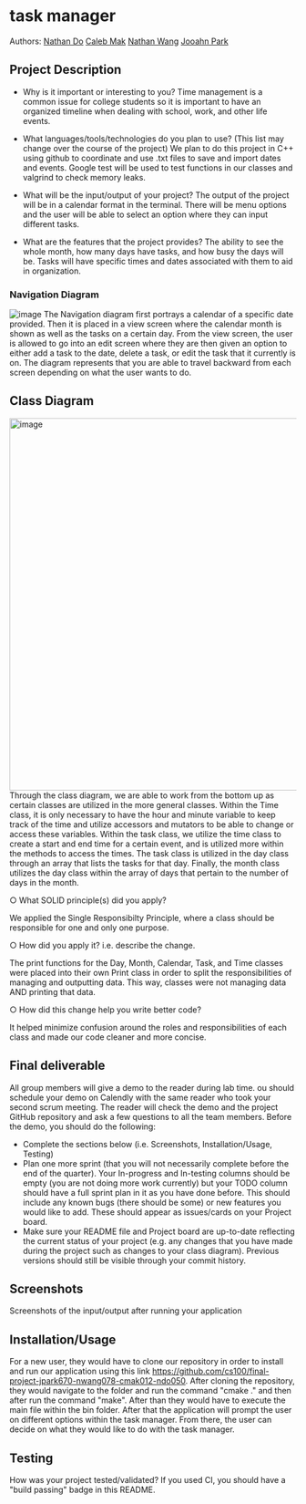 # task manager
 
 Authors: [Nathan Do](https://github.com/NathanTDO)
            [Caleb Mak](https://github.com/cmakkkk)
            [Nathan Wang](https://github.com/Riceko)
            [Jooahn Park](https://github.com/jp8577)         

## Project Description
* Why is it important or interesting to you?
  Time management is a common issue for college students so it is important to have an organized timeline when dealing with school, work, and other life events.

* What languages/tools/technologies do you plan to use? (This list may change over the course of the project)
  We plan to do this project in C++ using github to coordinate and use .txt files to save and import dates and events. Google test will be used to test functions in our classes and valgrind to check memory leaks. 

* What will be the input/output of your project?
  The output of the project will be in a calendar format in the terminal. There will be menu options and the user will be able to select an option where they can input different tasks.

* What are the features that the project provides?
  The ability to see the whole month, how many days have tasks, and how busy the days will be. Tasks will have specific times and dates associated with them to aid in organization.

### Navigation Diagram

![image](https://github.com/cs100/final-project-jpark670-nwang078-cmak012-ndo050/assets/61930673/37e22573-408a-489f-b095-428a161db5b5)
The Navigation diagram first portrays a calendar of a specific date provided. Then it is placed in a view screen where the calendar month is shown as well as the tasks on a certain day. From the view screen, the user is allowed to go into an edit screen where they are then given an option to either add a task to the date, delete a task, or edit the task that it currently is on. The diagram represents that you are able to travel backward from each screen depending on what the user wants to do.

## Class Diagram
<img width="653" alt="image" src="https://github.com/cs100/final-project-jpark670-nwang078-cmak012-ndo050/assets/146979512/51b51bc0-cb8e-48b9-9911-3c9083ad57ee">
Through the class diagram, we are able to work from the bottom up as certain classes are utilized in the more general classes. Within the Time class, it is only necessary to have the hour and minute variable to keep track of the time and utilize accessors and mutators to be able to change or access these variables. Within the task class, we utilize the time class to create a start and end time for a certain event, and is utilized more within the methods to access the times. The task class is utilized in the day class through an array that lists the tasks for that day. Finally, the month class utilizes the day class within the array of days that pertain to the number of days in the month.

○ What SOLID principle(s) did you apply?

We applied the Single Responsibilty Principle, where a class should be responsible for one and only one purpose. 

○ How did you apply it? i.e. describe the change.

The print functions for the Day, Month, Calendar, Task, and Time classes were placed into their own Print class in order to split the responsibilities of managing and outputting data. This way, classes were not managing data AND printing that data.  

○ How did this change help you write better code?

It helped minimize confusion around the roles and responsibilities of each class and made our code cleaner and more concise.
 
## Final deliverable
All group members will give a demo to the reader during lab time. ou should schedule your demo on Calendly with the same reader who took your second scrum meeting. The reader will check the demo and the project GitHub repository and ask a few questions to all the team members. 
Before the demo, you should do the following:
* Complete the sections below (i.e. Screenshots, Installation/Usage, Testing)
* Plan one more sprint (that you will not necessarily complete before the end of the quarter). Your In-progress and In-testing columns should be empty (you are not doing more work currently) but your TODO column should have a full sprint plan in it as you have done before. This should include any known bugs (there should be some) or new features you would like to add. These should appear as issues/cards on your Project board.
* Make sure your README file and Project board are up-to-date reflecting the current status of your project (e.g. any changes that you have made during the project such as changes to your class diagram). Previous versions should still be visible through your commit history. 
 
 ## Screenshots
Screenshots of the input/output after running your application
 ## Installation/Usage

For a new user, they would have to clone our repository in order to install and run our application using this link
https://github.com/cs100/final-project-jpark670-nwang078-cmak012-ndo050. After cloning the repository, they would navigate to 
the folder and run the command "cmake ." and then after run the command "make". After than they would have to execute the main file
within the bin folder. After that the application will prompt the user on different options within the task manager. From there, the
user can decide on what they would like to do with the task manager.

 ## Testing
How was your project tested/validated? If you used CI, you should have a "build passing" badge in this README.


 
